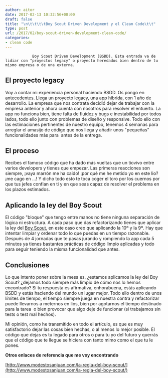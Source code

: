 ```yaml
---
author: aitor
date: 2017-02-13 10:32:56+00:00
draft: false
title: "\n\t\t\t\tBoy Scout Driven Development y el Clean Code\t\t"
type: post
url: /2017/02/boy-scout-driven-development-clean-code/
categories:
- clean code
---
```



				Boy Scout Driven Development (BSDD). Esta entrada va de lidiar con "proyectos legacy" o proyecto heredados bien dentro de tu mismo empresa o de una externa.

<!-- more -->


## El proyecto legacy


Voy a contar mi experiencia personal haciendo BSDD. Os pongo en antecedentes. Llega un proyecto legacy, una app híbrida, con 1 año de desarrollo. La empresa que nos contrata decidió dejar de trabajar con la empresa anterior y ahora cuenta con nosotros para resolver el entuerto. La app no funciona bien, tiene falta de fluidez y bugs e inestabilidad por todos lados, todo ello junto con problemas de diseño y responsive. Todo ello con las estimaciones pertinentes de nuestro equipo, tenemos 4 semanas para arreglar el amasijo de código que nos llega y añadir unos "pequeñas" funcionalidades más para  antes de la entrega.


## El proceso


Recibes el famoso código que ha dado más vueltas que un tiovivo entre varios developers y tienes que empezar. Las primeras reacciones son siempre, ¡vaya marrón me ha caido! ¡por qué me he metido yo en este lio? ¡me cago en ...! Y dicho todo esto te toca coger el toro por los cuernos por que tus jefes confian en ti y en que seas capaz de resolver el problema en los plazos estimados.


## Aplicando la ley del Boy Scout


El código "bloque" que tengo entre manos no tiene ninguna separación de lógica ni estructura. A cada paso que das refactorizando tienes que aplicar la ley del [Boy Scout](https://es.wikipedia.org/wiki/Ley_scout#Ley_Original), en este caso creo que aplicando la 10º y la 9º. Hay que intentar limpiar y ordenar todo lo que puedas en un tiempo razonable. Después de 4 jornadas que te pasas jurando y rompiendo la app cada 5 minutos ya tienes bastantes prácticas de código limpio aplicadas y todo para seguir teniendo la misma funcionalidad que antes.


## Conclusiones


Lo que intento poner sobre la mesa es, ¿estamos aplicamos la ley del Boy Scout? ¿dejamos todo siempre más limpio de cómo nos lo hemos encontrado? Si tu respuesta es afirmativa, enhorabuena, estás aplicando BSDD y estás haciendo del mundo un lugar mejor. Todo ello dentro de unos límites de tiempo, el tiempo siempre juega en nuestra contra y refactorizar puede llevarnos a meternos en lios, bien por agotarnos el tiempo destinado para la tarea  o bien provocar que algo deje de funcionar (si trabajamos sin tests o test mal hechos).

Mi opinión, como he transmitido en todo el artículo, es que es muy satisfactorio dejar las cosas bien hechas, o al menos lo mejor posible. El código que dejas es tu legado para otros o para tu yo del futuro y querrás que el código que te llegue se hiciera con tanto mimo como el que tu le pones.

**Otros enlaces de referencia que me voy encontrando**

[http://www.modestosanjuan.com/la-regla-del-boy-scout/](http://www.modestosanjuan.com/la-regla-del-boy-scout/)

		
